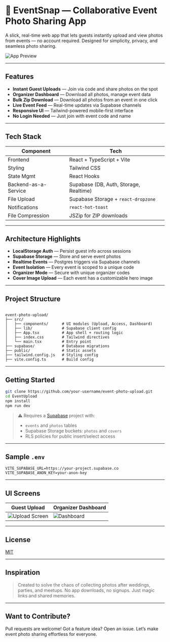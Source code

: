 
# 📸 EventSnap — Collaborative Event Photo Sharing App

A slick, real-time web app that lets guests instantly upload and view photos from events — no account required. Designed for simplicity, privacy, and seamless photo sharing.

![App Preview](https://source.unsplash.com/featured/?event,party,camera) <!-- Replace with actual screenshot -->

---

##  Features

-  **Instant Guest Uploads** — Join via code and share photos on the spot  
-  **Organizer Dashboard** — Download all photos, manage event data  
-  **Bulk Zip Download** — Download all photos from an event in one click  
-  **Live Event Feed** — Real-time updates via Supabase channels  
-  **Responsive UI** — Tailwind-powered mobile-first interface  
-  **No Login Needed** — Just join with event code and name  

---

##  Tech Stack

| Component        | Tech                           |
|------------------|--------------------------------|
| Frontend         | React + TypeScript + Vite      |
| Styling          | Tailwind CSS                   |
| State Mgmt       | React Hooks                    |
| Backend-as-a-Service | Supabase (DB, Auth, Storage, Realtime) |
| File Upload      | Supabase Storage + `react-dropzone` |
| Notifications    | `react-hot-toast`              |
| File Compression | JSZip for ZIP downloads        |

---

##  Architecture Highlights

-  **LocalStorage Auth** — Persist guest info across sessions  
-  **Supabase Storage** — Store and serve event photos  
-  **Realtime Events** — Postgres triggers via Supabase channels  
-  **Event Isolation** — Every event is scoped to a unique code  
-  **Organizer Mode** — Secure with unique organizer codes  
-  **Cover Image Upload** — Each event has a customizable hero image  

---

##  Project Structure

```

event-photo-upload/
├── src/
│   ├── components/      # UI modules (Upload, Access, Dashboard)
│   ├── lib/             # Supabase client config
│   ├── App.tsx          # App shell + routing logic
│   ├── index.css        # Tailwind directives
│   └── main.tsx         # Entry point
├── supabase/            # Database migrations
├── public/              # Static assets
├── tailwind.config.js   # Styling config
├── vite.config.ts       # Build config

````

---

##  Getting Started

```bash
git clone https://github.com/your-username/event-photo-upload.git
cd EventUpload
npm install
npm run dev
````

> ⚠️ Requires a [Supabase](https://supabase.com) project with:
>
> * `events` and `photos` tables
> * Supabase Storage buckets: `photos` and `covers`
> * RLS policies for public insert/select access

---

##  Sample `.env`

```env
VITE_SUPABASE_URL=https://your-project.supabase.co
VITE_SUPABASE_ANON_KEY=your-anon-key
```

---

##  UI Screens

| Guest Upload                                                  | Organizer Dashboard                                                |
| ------------------------------------------------------------- | ------------------------------------------------------------------ |
| ![Upload Screen](https://source.unsplash.com/400x300/?upload) | ![Dashboard](https://source.unsplash.com/400x300/?dashboard,event) |

---

##  License

[MIT](LICENSE)

---

##  Inspiration

> Created to solve the chaos of collecting photos after weddings, parties, and meetups. No app downloads, no signups. Just magic links and shared memories.

---

##  Want to Contribute?

Pull requests are welcome! Got a feature idea? Open an issue. Let’s make event photo sharing effortless for everyone.

```
